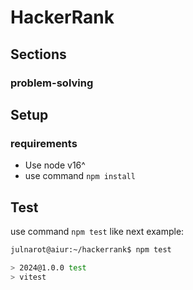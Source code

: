 # HackerRank
## Sections
### problem-solving

## Setup

### requirements

- Use node v16^
- use command `npm install `
## Test

use command `npm test` like next example:

```bash
julnarot@aiur:~/hackerrank$ npm test

> 2024@1.0.0 test
> vitest

```